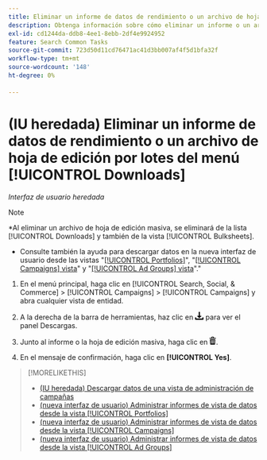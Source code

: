 ```yaml
---
title: Eliminar un informe de datos de rendimiento o un archivo de hoja de edición masiva del menú [!UICONTROL Downloads]
description: Obtenga información sobre cómo eliminar un informe o un archivo de hoja de edición masiva descargado desde una vista de administración de campañas.
exl-id: cd1244da-ddb8-4ee1-8ebb-2df4e9924952
feature: Search Common Tasks
source-git-commit: 723d50d11cd76471ac41d3bb007af4f5d1bfa32f
workflow-type: tm+mt
source-wordcount: '148'
ht-degree: 0%

---
```


# (IU heredada) Eliminar un informe de datos de rendimiento o un archivo de hoja de edición por lotes del menú [!UICONTROL Downloads]

*Interfaz de usuario heredada*

>[!NOTE]
>
>*Al eliminar un archivo de hoja de edición masiva, se eliminará de la lista [!UICONTROL Downloads] y también de la vista [!UICONTROL Bulksheets].
>* Consulte también la ayuda para descargar datos en la nueva interfaz de usuario desde las vistas &quot;[[!UICONTROL Portfolios]](/help/search-social-commerce/new-ui/manage/portfolios/portfolio-view-report.md)&quot;, &quot;[[!UICONTROL Campaigns] vista](/help/search-social-commerce/new-ui/manage/campaigns/campaign-view-report.md)&quot; y &quot;[[!UICONTROL Ad Groups] vista](/help/search-social-commerce/new-ui/manage/ad-groups/ad-group-view-report.md)&quot;.&quot;

1. En el menú principal, haga clic en [!UICONTROL Search, Social, & Commerce] > [!UICONTROL Campaigns] > [!UICONTROL Campaigns] y abra cualquier vista de entidad.

1. A la derecha de la barra de herramientas, haz clic en ![Descarga de informe](/help/search-social-commerce/assets/download.png "Descarga de informe") para ver el panel Descargas.

1. Junto al informe o la hoja de edición masiva, haga clic en ![Eliminar](/help/search-social-commerce/assets/delete.png "Eliminar").

1. En el mensaje de confirmación, haga clic en **[!UICONTROL Yes]**.

>[!MORELIKETHIS]
>
>* [(IU heredada) Descargar datos de una vista de administración de campañas](/help/search-social-commerce/common-tasks/navigation-editing-selection/download.md)
>* [(nueva interfaz de usuario) Administrar informes de vista de datos desde la vista [!UICONTROL Portfolios]](/help/search-social-commerce/new-ui/manage/portfolios/portfolio-view-report.md)
>* [(nueva interfaz de usuario) Administrar informes de vista de datos desde la vista [!UICONTROL Campaigns]](/help/search-social-commerce/new-ui/manage/campaigns/campaign-view-report.md)
>* [(nueva interfaz de usuario) Administrar informes de vista de datos desde la vista [!UICONTROL Ad Groups]](/help/search-social-commerce/new-ui/manage/ad-groups/ad-group-view-report.md)
